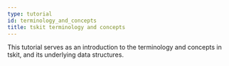 ```yaml
---
type: tutorial
id: terminology_and_concepts
title: tskit terminology and concepts
---
```

This tutorial serves as an introduction to the terminology and concepts in tskit, and its underlying data structures.